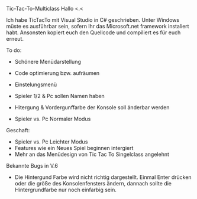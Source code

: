 Tic-Tac-To-Multiclass
Hallo <.<

Ich habe TicTacTo mit Visual Studio in C# geschrieben. Unter Windows müste es ausführbar sein, sofern Ihr das Microsoft.net framework instaliert habt. Ansonsten kopiert euch den Quellcode und compiliert es für euch erneut.

To do:

   - Schönere Menüdarstellung
   - Code optimierung bzw. aufräumen
   
   - Einstelungsmenü
   - Spieler 1/2 & Pc sollen Namen haben
   - Hitergung & Vordergunffarbe der Konsole soll änderbar werden 
   
   - Spieler vs. Pc Normaler Modus

Geschaft:

   - Spieler vs. Pc Leichter Modus
   - Features wie ein Neues Spiel beginnen intergiert
   - Mehr an das Menüdesign von Tic Tac To Singelclass angelehnt
   
Bekannte Bugs in V.6

  - Die Hintergund Farbe wird nicht richtig dargestellt. Einmal Enter drücken oder die größe des Konsolenfensters ändern, dannach sollte die Hintergrundfarbe nur noch einfarbig sein.  
